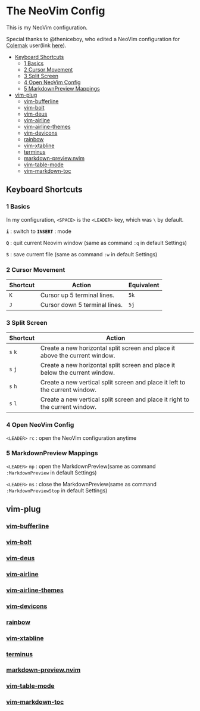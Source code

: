 # The NeoVim Config
This is my NeoVim configuration.

Special thanks to @theniceboy, who edited a NeoVim configuration for [Colemak](https://colemak.com/) user(link [here](https://github.com/theniceboy/nvim)).

<!-- TOC GFM -->

* [Keyboard Shortcuts](#keyboard-shortcuts)
	- [1 Basics](#1-basics)
	- [2 Cursor Movement](#2-cursor-movement)
	- [3 Split Screen](#3-split-screen)
	- [4 Open NeoVim Config](#4-open-neovim-config)
	- [5 MarkdownPreview Mappings](#5-markdownpreview-mappings)
* [vim-plug](#vim-plug)
	- [vim-bufferline](#vim-bufferline)
	- [vim-bolt](#vim-bolt)
	- [vim-deus](#vim-deus)
	- [vim-airline](#vim-airline)
	- [vim-airline-themes](#vim-airline-themes)
	- [vim-devicons](#vim-devicons)
	- [rainbow](#rainbow)
	- [vim-xtabline](#vim-xtabline)
	- [terminus](#terminus)
	- [markdown-preview.nvim](#markdown-previewnvim)
	- [vim-table-mode](#vim-table-mode)
	- [vim-markdown-toc](#vim-markdown-toc)

<!-- /TOC -->
## Keyboard Shortcuts
### 1 Basics
In my configuration, `<SPACE>` is the `<LEADER>` key, which was `\` by default.

**`i`** : switch to **`INSERT`** : mode

**`Q`** : quit current Neovim window (same as command `:q` in default Settings)

**`S`** : save current file (same as command `:w` in default Settings)

### 2 Cursor Movement
| Shortcut  | Action                         | Equivalent  |
|-----------|--------------------------------|-------------|
| `K`       | Cursor up 5 terminal lines.    | `5k`        |
| `J`       | Cursor down 5 terminal lines.  | `5j`        |

### 3 Split Screen
| Shortcut  | Action                                                                        |
|-----------|-------------------------------------------------------------------------------|
| `s` `k`   | Create a new horizontal split screen and place it above the current window.   |
| `s` `j`   | Create a new horizontal split screen and place it below the current window.   |
| `s` `h`   | Create a new vertical split screen and place it left to the current window.   |
| `s` `l`   | Create a new vertical split screen and place it right to the current window.  |
 
### 4 Open NeoVim Config
`<LEADER>` `rc` : open the NeoVim configuration anytime 

### 5 MarkdownPreview Mappings
`<LEADER>` `mp` : open the MarkdownPreview(same as command `:MarkdownPreview` in default Settings) 

`<LEADER>` `ms` : close the MarkdownPreview(same as command `:MarkdownPreviewStop` in default Settings)

## vim-plug
### [vim-bufferline](https://github.com/bling/vim-bufferline)
### [vim-bolt](https://github.com/bpietravalle/vim-bolt)
### [vim-deus](https://github.com/ajmwagar/vim-deus)
### [vim-airline](https://github.com/vim-airline/vim-airline)
### [vim-airline-themes](https://github.com/vim-airline/vim-airline-themes)
### [vim-devicons](https://github.com/ryanoasis/vim-devicons)
### [rainbow](https://github.com/luochen1990/rainbow)
### [vim-xtabline](https://github.com/mg979/vim-xtabline)
### [terminus](https://github.com/wincent/terminus)
### [markdown-preview.nvim](https://github.com/iamcco/markdown-preview.nvim)
### [vim-table-mode](https://github.com/dhruvasagar/vim-table-mode)
### [vim-markdown-toc](https://github.com/mzlogin/vim-markdown-toc)
